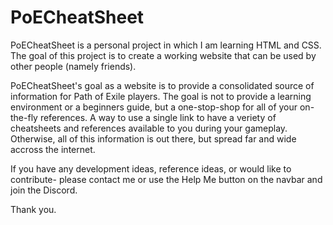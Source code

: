 # PoECheatSheet
PoECheatSheet is a personal project in which I am learning HTML and CSS. The goal of this project is to create a working website that can be used by other people (namely friends).

PoECheatSheet's goal as a website is to provide a consolidated source of information for Path of Exile players. The goal is not to provide a learning environment or a beginners guide, but a one-stop-shop for all of your on-the-fly references. A way to use a single link to have a veriety of cheatsheets and references available to you during your gameplay. Otherwise, all of this information is out there, but spread far and wide accross the internet. 

If you have any development ideas, reference ideas, or would like to contribute- please contact me or use the Help Me button on the navbar and join the Discord.

Thank you.
